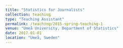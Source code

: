 ```yaml
---
title: "Statistics for Journalists"
collection: teaching
type: "Teaching Assistant"
permalink: /teaching/2015-spring-teaching-1
venue: "Umeå University, Department of Statistics"
date: 2017-01-01 
location: "Umeå, Sweden"
---
```

